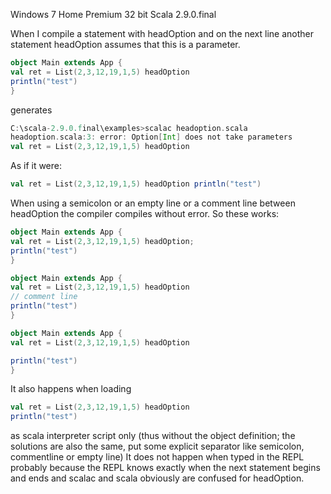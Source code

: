 Windows 7 Home Premium 32 bit
Scala 2.9.0.final

When I compile a statement with headOption and on the next line another statement headOption assumes that this is a parameter.
```scala
object Main extends App {
val ret = List(2,3,12,19,1,5) headOption
println("test")
}
```
generates
```scala
C:\scala-2.9.0.final\examples>scalac headoption.scala
headoption.scala:3: error: Option[Int] does not take parameters
val ret = List(2,3,12,19,1,5) headOption
```
As if it were:
```scala
val ret = List(2,3,12,19,1,5) headOption println("test")
```
When using a semicolon or an empty line or a comment line between headOption the compiler compiles without error.
So these works:
```scala
object Main extends App {
val ret = List(2,3,12,19,1,5) headOption;
println("test")
}
```

```scala
object Main extends App {
val ret = List(2,3,12,19,1,5) headOption
// comment line
println("test")
}
```

```scala
object Main extends App {
val ret = List(2,3,12,19,1,5) headOption

println("test")
}
```

It also happens when loading
```scala
val ret = List(2,3,12,19,1,5) headOption
println("test")
```
as scala interpreter script only (thus without the object definition; the solutions are also the same, put some explicit separator like semicolon, commentline or empty line) 
It does not happen when typed in the REPL probably because the REPL knows exactly when the next statement begins and ends and scalac and scala obviously are confused for headOption.


